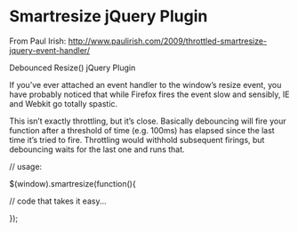 Smartresize jQuery Plugin
=========================

From Paul Irish: http://www.paulirish.com/2009/throttled-smartresize-jquery-event-handler/


Debounced Resize() jQuery Plugin

If you’ve ever attached an event handler to the window’s resize event, you have probably noticed that while Firefox fires the event slow and sensibly, IE and Webkit go totally spastic.

This isn’t exactly throttling, but it’s close. Basically debouncing will fire your function after a threshold of time (e.g. 100ms) has elapsed since the last time it’s tried to fire. Throttling would withhold subsequent firings, but debouncing waits for the last one and runs that.







// usage:

$(window).smartresize(function(){

  // code that takes it easy...
  
});
